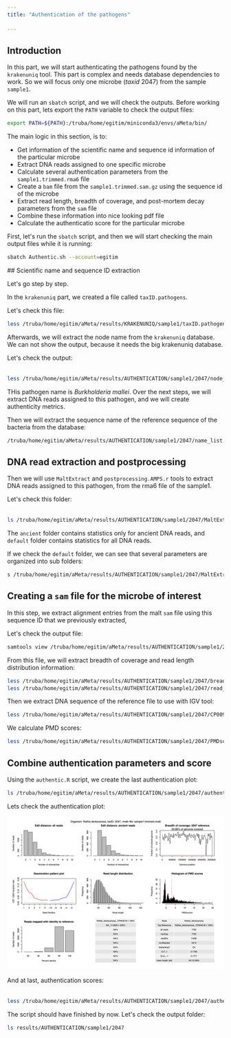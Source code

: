 ```yaml
---
title: "Authentication of the pathogens"

---
```


## Introduction

In this part, we will start authenticating the pathogens found by the `krakenuniq` tool. This part is complex and needs database dependencies to work. So we will focus only one microbe (*taxid* 2047) from the sample `sample1`.

We will run an `sbatch` script, and we will check the outputs. Before working on this part, lets export the `PATH` variable to check the output files:

```bash
export PATH=${PATH}:/truba/home/egitim/miniconda3/envs/aMeta/bin/
```

The main logic in this section, is to:

+ Get information of the scientific name and sequence id information of the particular microbe
+ Extract DNA reads assigned to one specific microbe
+ Calculate several authentication parameters from the `sample1.trimmed.rma6` file
+ Create a `bam` file from the `sample1.trimmed.sam.gz` using the sequence id of the microbe
+ Extract read length, breadth of coverage, and post-mortem decay parameters from the `sam` file
+ Combine these information into nice looking pdf file
+ Calculate the authenticatio score for the particular microbe

First, let's run the `sbatch` script, and then we will start checking the main output files while it is running:

```bash
sbatch Authentic.sh --account=egitim  
```

## Scientific name and sequence ID extraction

Let's go step by step.

In the `krakenuniq` part, we created a file called `taxID.pathogens`.

Let's check this file:

```bash
less /truba/home/egitim/aMeta/results/KRAKENUNIQ/sample1/taxID.pathogens
```

Afterwards, we will extract the node name from the `krakenuniq` database. We can not show the output, because it needs the big krakenuniq database.

Let's check the output:

```bash

less /truba/home/egitim/aMeta/results/AUTHENTICATION/sample1/2047/node_list.txt

```

THis pathogen name is *Burkholderia mallei*. Over the next steps, we will extract DNA reads assigned to this pathogen, and we will create authenticity metrics.

Then we will extract the sequence name of the reference sequence of the bacteria from the database:

```bash
/truba/home/egitim/aMeta/results/AUTHENTICATION/sample1/2047/name_list.txt
```

## DNA read extraction and postprocessing

Then we will use `MaltExtract` and `postprocessing.AMPS.r` tools to extract DNA reads assigned to this pathogen, from the rma6 file of the sample1.

Let's check this folder:

```bash

ls /truba/home/egitim/aMeta/results/AUTHENTICATION/sample1/2047/MaltExtract_output/
```

The `ancient` folder contains statistics only for ancient DNA reads, and `default` folder contains statistics for all DNA reads.

If we check the `default` folder, we can see that several parameters are organized into sub folders:

```bash
s /truba/home/egitim/aMeta/results/AUTHENTICATION/sample1/2047/MaltExtract_output/modern/
```

## Creating a `sam` file for the microbe of interest

In this step, we extract alignment entries from the malt `sam` file using this sequence ID that we previously extracted, 

Let's check the output file:

```bash
samtools view /truba/home/egitim/aMeta/results/AUTHENTICATION/sample1/2047/sorted.bam | less
```

From this file, we will extract breadth of coverage and read length distribution information:

```bash
less /truba/home/egitim/aMeta/results/AUTHENTICATION/sample1/2047/breadth_of_coverage
less /truba/home/egitim/aMeta/results/AUTHENTICATION/sample1/2047/read_length.txt
```

Then we extract DNA sequence of the reference file to use with IGV tool:

```bash
less /truba/home/egitim/aMeta/results/AUTHENTICATION/sample1/2047/CP009643.1.fasta
```

We calculate PMD scores:

```bash
less /truba/home/egitim/aMeta/results/AUTHENTICATION/sample1/2047/PMDscores.txt

```

## Combine authentication parameters and score

Using the `authentic.R` script, we create the last authentication plot:

```bash
ls /truba/home/egitim/aMeta/results/AUTHENTICATION/sample1/2047/authentic_Sample_sample1.trimmed rma6_TaxID_2047.pdf
```

Lets check the authentication plot:

![Authentication plot for the bacteria](images/authentic_Sample_sample1.trimmed.rma6_TaxID_2047.png)

And at last, authentication scores:

```bash

less /truba/home/egitim/aMeta/results/AUTHENTICATION/sample1/2047/authentication_scores.txt
```
The script should have finished by now. Let's check the output folder:


```bash
ls results/AUTHENTICATION/sample1/2047
```